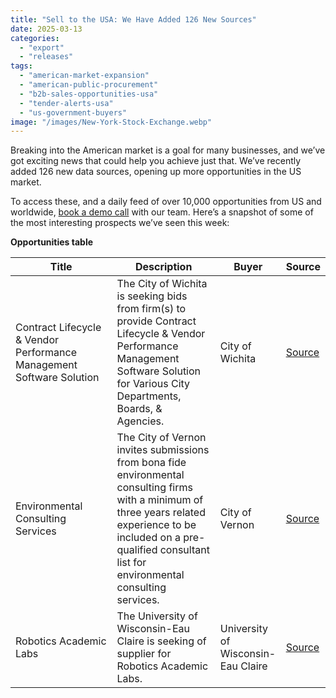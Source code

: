 ```yaml
---
title: "Sell to the USA: We Have Added 126 New Sources"
date: 2025-03-13
categories: 
  - "export"
  - "releases"
tags: 
  - "american-market-expansion"
  - "american-public-procurement"
  - "b2b-sales-opportunities-usa"
  - "tender-alerts-usa"
  - "us-government-buyers"
image: "/images/New-York-Stock-Exchange.webp"
---
```


Breaking into the American market is a goal for many businesses, and we’ve got exciting news that could help you achieve just that. We’ve recently added 126 new data sources, opening up more opportunities in the US market.

To access these, and a daily feed of over 10,000 opportunities from US and worldwide, [book a demo call](https://www.openopps.com/book-a-call-for-the-best-chance-to-win-bids/) with our team. Here’s a snapshot of some of the most interesting prospects we’ve seen this week:

**Opportunities table**

| Title | Description | Buyer | Source |
| --- | --- | --- | --- |
| Contract Lifecycle & Vendor Performance Management Software Solution | The City of Wichita is seeking bids from firm(s) to provide Contract Lifecycle & Vendor Performance Management Software Solution for Various City Departments, Boards, & Agencies. | City of Wichita | [Source](https://wichita.bonfirehub.com/opportunities/169728) |
| Environmental Consulting Services | The City of Vernon invites submissions from bona fide environmental consulting firms with a minimum of three years related experience to be included on a pre-qualified consultant list for environmental consulting services. | City of Vernon | [Source](https://vernon.bonfirehub.ca/opportunities/87237) |
| Robotics Academic Labs | The University of Wisconsin-Eau Claire is seeking of supplier for Robotics Academic Labs. | University of Wisconsin-Eau Claire | [Source](https://vendornet.wi.gov/Bid.aspx?Id=87316bd0-93fe-ef11-905e-00505684483d&name=) |

